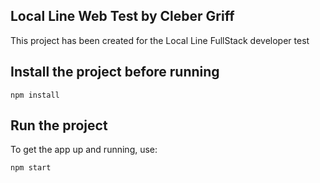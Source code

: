 ## Local Line Web Test by Cleber Griff

This project has been created for the Local Line FullStack developer test

## Install the project before running
```
npm install
```

## Run the project

To get the app up and running, use:

```shell
npm start
```